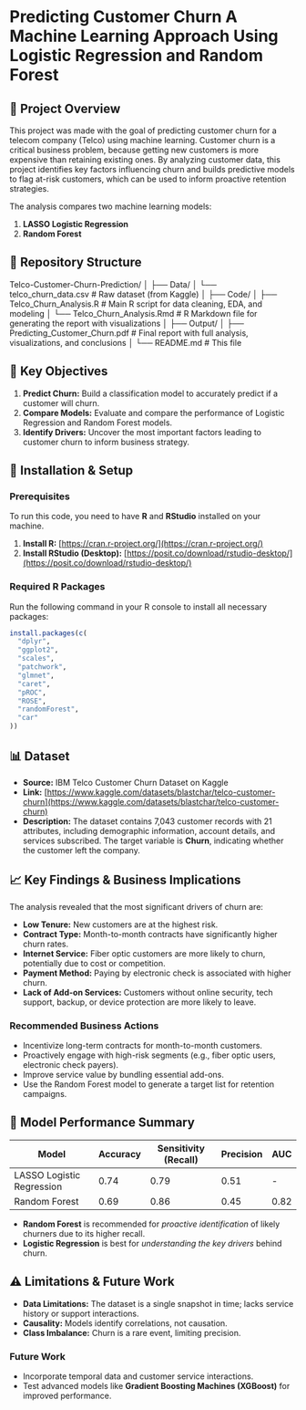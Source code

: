 # Predicting Customer Churn A Machine Learning Approach Using Logistic Regression and Random Forest

## 📖 Project Overview

This project was made with the goal of predicting customer churn for a telecom company (Telco) using machine learning. Customer churn is a critical business problem, because getting new customers is more expensive than retaining existing ones. By analyzing customer data, this project identifies key factors influencing churn and builds predictive models to flag at-risk customers, which can be used to inform proactive retention strategies.

The analysis compares two machine learning models:
1.  **LASSO Logistic Regression** 
2.  **Random Forest** 

## 📁 Repository Structure

Telco-Customer-Churn-Prediction/
│
├── Data/
│   └── telco_churn_data.csv          # Raw dataset (from Kaggle)
│
├── Code/
│   ├── Telco_Churn_Analysis.R        # Main R script for data cleaning, EDA, and modeling
│   └── Telco_Churn_Analysis.Rmd      # R Markdown file for generating the report with visualizations
│
├── Output/
│   ├── Predicting_Customer_Churn.pdf # Final report with full analysis, visualizations, and conclusions
│
└── README.md                         # This file


## 🎯 Key Objectives

1.  **Predict Churn:** Build a classification model to accurately predict if a customer will churn.
2.  **Compare Models:** Evaluate and compare the performance of Logistic Regression and Random Forest models.
3.  **Identify Drivers:** Uncover the most important factors leading to customer churn to inform business strategy.

## 🔧 Installation & Setup

### Prerequisites

To run this code, you need to have **R** and **RStudio** installed on your machine.

1.  **Install R:** [https://cran.r-project.org/](https://cran.r-project.org/)
2.  **Install RStudio (Desktop):** [https://posit.co/download/rstudio-desktop/](https://posit.co/download/rstudio-desktop/)

### Required R Packages

Run the following command in your R console to install all necessary packages:

```r
install.packages(c(
  "dplyr",
  "ggplot2",       
  "scales",         
  "patchwork",      
  "glmnet", 
  "caret",         
  "pROC",
  "ROSE",
  "randomForest",
  "car"
))
```

## 📊 Dataset

- **Source:** IBM Telco Customer Churn Dataset on Kaggle  
- **Link:** [https://www.kaggle.com/datasets/blastchar/telco-customer-churn](https://www.kaggle.com/datasets/blastchar/telco-customer-churn)  
- **Description:** The dataset contains 7,043 customer records with 21 attributes, including demographic information, account details, and services subscribed. The target variable is **Churn**, indicating whether the customer left the company.  

## 📈 Key Findings & Business Implications

The analysis revealed that the most significant drivers of churn are:  
- **Low Tenure:** New customers are at the highest risk.  
- **Contract Type:** Month-to-month contracts have significantly higher churn rates.  
- **Internet Service:** Fiber optic customers are more likely to churn, potentially due to cost or competition.  
- **Payment Method:** Paying by electronic check is associated with higher churn.  
- **Lack of Add-on Services:** Customers without online security, tech support, backup, or device protection are more likely to leave.  

### Recommended Business Actions
- Incentivize long-term contracts for month-to-month customers.  
- Proactively engage with high-risk segments (e.g., fiber optic users, electronic check payers).  
- Improve service value by bundling essential add-ons.  
- Use the Random Forest model to generate a target list for retention campaigns.  

## 📝 Model Performance Summary

| Model                    | Accuracy | Sensitivity (Recall) | Precision | AUC  |
|---------------------------|----------|----------------------|-----------|------|
| LASSO Logistic Regression | 0.74     | 0.79                 | 0.51      | -    |
| Random Forest             | 0.69     | 0.86                 | 0.45      | 0.82 |

- **Random Forest** is recommended for *proactive identification* of likely churners due to its higher recall.  
- **Logistic Regression** is best for *understanding the key drivers* behind churn.  

## ⚠️ Limitations & Future Work

- **Data Limitations:** The dataset is a single snapshot in time; lacks service history or support interactions.  
- **Causality:** Models identify correlations, not causation.  
- **Class Imbalance:** Churn is a rare event, limiting precision.  

### Future Work
- Incorporate temporal data and customer service interactions.  
- Test advanced models like **Gradient Boosting Machines (XGBoost)** for improved performance.  




